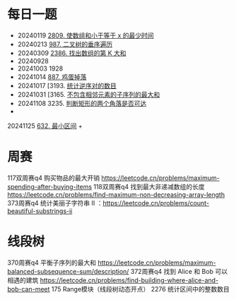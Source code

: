 # 每日一题

+ 20240119 [2809. 使数组和小于等于 x 的最少时间](https://leetcode.cn/problems/minimum-time-to-make-array-sum-at-most-x/)
+ 20240213 [987. 二叉树的垂序遍历](https://leetcode.cn/problems/vertical-order-traversal-of-a-binary-tree/)
+ 20240309 [2386. 找出数组的第 K 大和](https://leetcode.cn/problems/find-the-k-sum-of-an-array/)
+ 20240928
+ 20241003 1928
+ 20241014 [887. 鸡蛋掉落](https://leetcode.cn/problems/super-egg-drop/)
+ 20241017 [3193. [统计逆序对的数目](https://leetcode.cn/problems/count-the-number-of-inversions/)
+ 20241031 [3165. [不包含相邻元素的子序列的最大和](https://leetcode.cn/problems/maximum-sum-of-subsequence-with-non-adjacent-elements/description/?envType=daily-question&envId=2024-10-31)
+ 20241108 3235. [判断矩形的两个角落是否可达](https://leetcode.cn/problems/check-if-the-rectangle-corner-is-reachable/description/?envType=daily-question&envId=2024-11-08)
+
20241125 [632. 最小区间](https://leetcode.cn/problems/smallest-range-covering-elements-from-k-lists/description/?envType=daily-question&envId=2024-11-24)
+

# 周赛

117双周赛q4 购买物品的最大开销 https://leetcode.cn/problems/maximum-spending-after-buying-items
118双周赛q4 找到最大非递减数组的长度 https://leetcode.cn/problems/find-maximum-non-decreasing-array-length
373周赛q4 统计美丽子字符串 II ：https://leetcode.cn/problems/count-beautiful-substrings-ii

# 线段树

370周赛q4 平衡子序列的最大和 https://leetcode.cn/problems/maximum-balanced-subsequence-sum/description/
372周赛q4 找到 Alice 和 Bob 可以相遇的建筑 https://leetcode.cn/problems/find-building-where-alice-and-bob-can-meet
175 Range模块（线段树动态开点）
2276 统计区间中的整数数目
